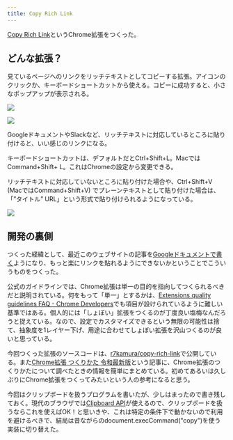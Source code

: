 ```yaml
---
title: Copy Rich Link
---
```

[Copy Rich Link](https://chrome.google.com/webstore/detail/copy-rich-link/hikiamlgpdcabppakpmemaofmkgknpea)というChrome拡張をつくった。

どんな拡張？
------

見ているページへのリンクをリッチテキストとしてコピーする拡張。アイコンのクリックか、キーボードショートカットから使える。コピーに成功すると、小さなポップアップが表示される。

![](https://lh3.googleusercontent.com/docs/ADP-6oFWTmBH0CT_7lwBjrZH_6T3U_8AXt83-HbCTV4akR637b5sCcKk0lMktSygHPPQdgGaseuIg4Rr9rnClYgq6yl8_5nh83tFjGi4OsfEjMwt2ftOP2rG7B0H0mFW3ywSlH2HYygrlf_XuJ9pjLyQ_LYdxbUrJl16ipseiaUDw7J--wBytpgIWK0wAUTSW2kNvqlvxpTxvbsDDsqPg5QGw6FlSbX04Z4qPbL6nXdgQSpVu2uKkQe4NpkV7RizS1ioFPAAnDjqLe8k0bWqnjXNV1rKmX5Kvx0PPIFA2k95tnp-5tWLcAKDfPHwrFCyakhXWH8T6wxM0Ns2IWjdKTJILN2NDgxO4MouCg67bUI33QQ59hmW4uJBlWpyTZhom-Vje7Bh_8m87y9R0YXozqQZtiVWUTPzVcO6SHMXr6GibvVSJyjDOaMyXZFYaE8XVaE3hFxJ0zbkVmdnDJh0ATbthJe-BNfnfCnWuOPpN1_EuvF0AoCOcUZf31aR-OxSmO1PvdNl72aVzMago4q0ZRwWn5qRhJ6_Hwsxrtw906ZLWX304gho5EBhxwuiBJQcWBZPzF_H9NkiWLj1tba3-VDcVWhluasULMv-9yWkp07kEedukCMuvRoq8dOHHPHHqySxPCbLk9avEdA0NzPE1yViE_eeCLGuoAlFtN6mAHC8qBJaCEIItuTrrfcDdo0KDiEUdY9N9cEmJdfxPYWzG88Y5Nq7Zvz6hyGOKK-7l4ggP9Sy9JBv3z7SvrjY5Kxo3aBNGP0YygEBTh0Q7aNARv3RZoF_RKcQQtRhwIClRNaUpGDexY2XR7xfVcnQrMgYAOUE6MOR_CZgvK7zHoBuQL03hOZnVDl9O1xiAF34AiPn9AD5ZvNVtR70WO7XnH67vKGcR77cCwr9fw4Vh03pw74JnqmkxCfV44jP2YpBCSU-0YjPSApryB07urWiJA6pjsp5petA_jjIp3B7JqCYvzpw13v0hUvNItn1yfRp2PiyNpJLboiLbdaSnvm5QkCidRdEdRvCVq-HdJr8TdKBYO5Fyey3bFHPJTMNzxRGhgqy9-RsI1Ov1v3RWIK4SYGK-4ighHznSnKI9_trnSoTpq7PaeUIe80MFDSBdSu2Iqfo0I0VKcvL50-WPAkRJgyxmCCZxAiyECxzNk5cX6KYexFb_D5xgSJeyr_TJGc37_nurd-Wa0urRahrocd1q3V5_GsY-ZQi9_4w1W6mPvUmNvY5F0MLZXRlwlnX6wc91kWpJKVAGntz)

![](https://lh3.googleusercontent.com/docs/ADP-6oHm4tZxY9Aa2liKxvX6D2uhz5OK4txDWXJQLr9cJUUCnanbvfIqUvHfsqaNnlPIaCtt-A2n7U38XOMrDamc9J2OnYV7RWC-Apf1nPS90hYYPu14bP-Ms1prNclSQSH2eFZ6qDFaPbAPqmN-LSsdV9tZd-Swepa5F27_dM_y4mlalhA-KQ7zN55uKY9fXJzASWz_6hV3oeIvZba-U0XiWWxjK8hqwacnBXMhN58tpZA4odFzAarUL_Uscse6kb2QP2LFj2M2PCEbi3W9eShX5cAmS5pnY8p2_3UlUNgxK_Km-VSqlyF1lKWtcf9K3xxdQMBSz9UN2A-x1WrZFkJ8t1Cz5YDNWWwobw4bSU2xwxwSWCmo7Ymt6TUtyrBzFtJHSCgvveVV3QtY-156OSBz3TSzH4tI7hb3TfwtA6rHKl_ryWCKLdeHJpajYu38clT_3C7U6ZmYn8FDNoomY7N3XPlGEBjlAPoJGnaGRDGqabQHCfSYcA0KmReyfNTe4MOlmXKS-20dySYVTOnv6CstG-itPoVh7lD-ufo2TI_z-7DY42GAORd64ArnJiKB3MkgSrshjICoYOgSz7wm5S1oGzmvlG4pfZTO5AOi5QFDIwAVrZBC4k7HtTjFINL6-UZ0xHRAnRYkZFoNREcuCTgQX0uOdxM1xZXR5vRhRCOoA8gKkiqpk714s-HZ1fSSbdfZnYQqLLqvU2Ge-kS88iizlhtT3mkF3HosiSn6_ZzN5ChbBGpcQ5UMymKwjiFt-kOe6t3hmkGSkzEWY1Rs13ZWP-9VJEKl6HCclDr1KBov28j-kllM66W_U0ChCRF3Llv38ElLqCzK0ZodXidxf2f8pDCsHCdOfOenKL-3Nu6_h9eOwVLuE-tozP9mBdAHCP-i2TCTr6moHeKJGqu6pcd471JySPqQv9MTdxU51OTlicDpsxSxtwJWD758Qh3WvWLuL2IL04eYUA0xiJANi4MS29ijfqvHmqZpr1McaeWEpMlcQ9XZe8uyYfMLQjujDb6sGCDRVA5-O6iujUaKFLeMomfH31FJGQhmS8vAJIgLZh5OQNMXLBROO4ltXoZl_1FBele8iVnN8M_AOg5QCPWbdhpU8DSfJmjA8gYyhILYAWsKjYvK4B9Mw72ogl_U_2u3IbCm390FAeDTS2vM7tohB9sWs-gIY-5uaX0dhjKDCM9wSTv6-An52wv2CqyL19Wze95NF3SD7Ecw28jF0r2fagD3uE9Fy5uS2SN32pGIW3kRnzpn)

GoogleドキュメントやSlackなど、リッチテキストに対応しているところに貼り付けると、いい感じのリンクになる。

キーボードショートカットは、デフォルトだとCtrl+Shift+L。MacではCommand+Shift+ L。これはChromeの設定から変更できる。

リッチテキストに対応していないところに貼り付けた場合や、Ctrl+Shift+V (MacではCommand+Shift+V) でプレーンテキストとして貼り付けた場合は、「”タイトル” URL」という形式で貼り付けられるようになっている。

![](https://lh3.googleusercontent.com/docs/ADP-6oHTK0N1VaoY5JzaodnRTpvynUY7jPlFwBv1OJVNUkjRMjdj0rrH-inQdOBICec4En1asguQUj2-kAmqfBzu8b-sDbyV4JtXNftQK95S-Vg2TIcHMD6LKhQI7w9ryKPtReGrzsVSnUljxzG271seSTisc8pkzA38FjqfYyKN7ylm-IT8INc_6F38bsSC9OGFyqAK362wpmP3-ALZi7FKoXyfPrUcMTIE6Trs5JUyY-ZMgehP4iBu4qWM21DsTaYoquUqAIVjrCEZNWL31uPt7QaEd4dYaOpN9qjFiLo8Vqnqo5WEc_17-3eOqx8pzInaASi7ILuSLgEn02EVe86kNtv6NQghSQkzCwm4J18T_6bovot7EIMhWa07HejHDJ_78euzJqa_AWOlch20R2u9mqM6jmjjqe9twJIFkzQieLUZ6JIsip0iceZoD5L0O0dhPVy1tB0ynkbqPh58IdKZkQ-xAiA-vydgM-kkXXEfC9iKC9cx8RrvNqX0S0OsC5yCzPJMoGz-zMCvMtQl3K86Wmt3Ewpdsv-Nru-zvHZBUnyQOdngjK1hCZDF0hrhT_kSdRDtYO8w6v7aho2tL83IdWl1xEwtZgCpx-l4YLW7Jp3JqbZ573OY7KeNFKOtO09ifx2ktKbfrboSEw4Qza8sGRXEoZOmIgArKKiuGMEpaY0d01OW6HnOVh3RQX2L91CzbfsSpa5doNLDHQgxflNL0CWujN7x-XG2l0kNpizHeGfBy9bx1FAiNSaNxndmQB6MqD6m6SfY4Wt8lYB7o491YGHvj_sJC0ejNcxi6C_hCkbdlymRab23cVLl65G6LVFo8qO9IviD7J6w-Jxw2A6OKoLmk3BeIDQbfRwvpiRA74Qvif3lipseaJMdwJrN73PQT6ga--W0SIamYoUuvzuQ1QT5CFq2fNevrN7ggT9H60SwgCzkJda5rCKZ7dHqGmq0HqyFkxnULG1JpgRW-L3QnoxGuvQyInepmVpv3XopqV8XIU13uJn90YH39G1AxdYg9UpLRKvsE02HA7bmCMhhVtDymKdzZCXKioVdXN0MnA38TNer1yiFIkAJ26CTARa5RDN4gaRWF6vpCIOafd8DBIFqYXxCKvAOaCPIgcbsQJ-XRretAKNzLt2IkEu8TK1-v7TlQZJ-UBHEvTD3vCddWnv54X2H8CIHzVOgzP3HFQSYTb1EDFvWwErZY8R_-gNGzV8smOLcy3b9JfIhvdvOv5YTzht43jx8WhJxqtJEeU-zUL7_)

開発の裏側
-----

つくった経緯として、最近このウェブサイトの記事を[Googleドキュメントで書く](https://r7kamura.com/articles/2022-05-04-diary)ようになり、もっと楽にリンクを貼れるようにできないかということでこういうものをつくった。

公式のガイドラインでは、Chrome拡張は単一の目的を指向してつくられるべきだと説明されている。何をもって「単一」とするかは、[Extensions quality guidelines FAQ - Chrome Developers](https://developer.chrome.com/docs/extensions/mv3/single_purpose/#one)でも項目が設けられているように難しい基準ではある。個人的には「しょぼい」拡張をつくるのが丁度良い塩梅なんだろうと捉えている。なので、設定でカスタマイズできるという無限の可能性は捨て、抽象度を1レイヤー下げ、用途に合わせてしょぼい拡張を沢山つくるのが良いと思っている。

今回つくった拡張のソースコードは、[r7kamura/copy-rich-link](https://github.com/r7kamura/copy-rich-link)で公開している。また[Chrome拡張 つくりかた 令和最新版](https://r7kamura.com/articles/2022-05-07-chrome-extension-dev-2022)という記事に、Chrome拡張のつくりかたについて調べたときの情報を簡単にまとめている。初めてあるいは久しぶりにChrome拡張をつくってみたいという人の参考になると思う。

今回はクリップボードを扱うプログラムを書いたが、少しはまったので書き残しておく。現代のブラウザでは[Clipboard API](https://developer.mozilla.org/ja/docs/Web/API/Clipboard)が使えるので、クリップボードを扱うならこれを使えばOK！と思いきや、これは特定の条件下で動かないので利用を避けるべきで、結局は昔ながらのdocument.execCommand("copy")を使う実装に切り替えた。
